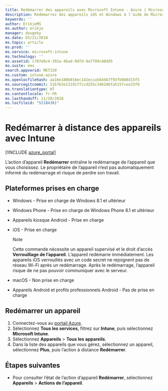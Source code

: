 ```yaml
---
title: Redémarrer des appareils avec Microsoft Intune - Azure | Microsoft Docs
description: Redémarrez des appareils iOS et Windows à l’aide de Microsoft Intune dans le portail Azure à l’aide de l’action de redémarrage à distance.
keywords: ''
author: ErikjeMS
ms.author: erikje
manager: dougeby
ms.date: 03/21/2018
ms.topic: article
ms.prod: ''
ms.service: microsoft-intune
ms.technology: ''
ms.assetid: c707e0c4-391a-4bad-9dfd-9a7799c48dd5
ms.suite: ems
search.appverid: MET150
ms.custom: intune-azure
ms.openlocfilehash: aa16e180b016ec142ecca5644b7f93fb088d15f5
ms.sourcegitcommit: 51b763e131917fccd255c346286fa515fcee33f0
ms.translationtype: HT
ms.contentlocale: fr-FR
ms.lasthandoff: 11/20/2018
ms.locfileid: "52184301"
---
```

# <a name="remotely-restart-devices-with-intune"></a>Redémarrer à distance des appareils avec Intune


[!INCLUDE [azure_portal](./includes/azure_portal.md)]

L’action d’appareil **Redémarrer** entraîne le redémarrage de l’appareil que vous choisissez. Le propriétaire de l’appareil n’est pas automatiquement informé du redémarrage et risque de perdre son travail.

## <a name="supported-platforms"></a>Plateformes prises en charge

- Windows - Prise en charge de Windows 8.1 et ultérieur
- Windows Phone - Prise en charge de Windows Phone 8.1 et ultérieur
- Appareils kiosque Android - Prise en charge
- iOS - Prise en charge

    > [!Note]  
    > Cette commande nécessite un appareil supervisé et le droit d’accès **Verrouillage de l’appareil**. L’appareil redémarre immédiatement. Les appareils iOS verrouillés avec un code secret ne rejoignent pas de réseau Wi-Fi après un redémarrage. Après le redémarrage, l’appareil risque de ne pas pouvoir communiquer avec le serveur.
- macOS - Non prise en charge
- Appareils Android et profils professionnels Android - Pas de prise en charge

## <a name="restart-a-device"></a>Redémarrer un appareil

1. Connectez-vous au [portail Azure](https://portal.azure.com).
2. Sélectionnez **Tous les services**, filtrez sur **Intune**, puis sélectionnez **Microsoft Intune**.
3. Sélectionnez **Appareils** > **Tous les appareils**.
4. Dans la liste des appareils que vous gérez, sélectionnez un appareil, sélectionnez **Plus**, puis l’action à distance **Redémarrer**.

## <a name="next-steps"></a>Étapes suivantes

- Pour consulter l’état de l’action d’appareil **Redémarrer**, sélectionnez **Appareils** > **Actions de l’appareil**.
